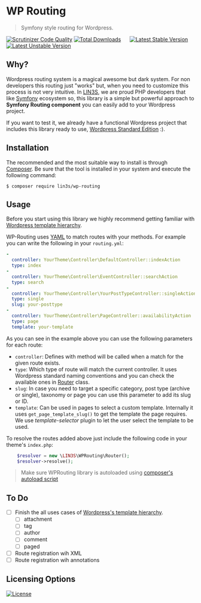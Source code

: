 # WP Routing
> Symfony style routing for Wordpress.

[![Scrutinizer Code Quality](https://scrutinizer-ci.com/g/LIN3S/WPRouting/badges/quality-score.png?b=master)](https://scrutinizer-ci.com/g/LIN3S/WPRouting/?branch=master)
[![Total Downloads](https://poser.pugx.org/lin3s/wp-routing/downloads)](https://packagist.org/packages/lin3s/wp-routing)
&nbsp;&nbsp;&nbsp;&nbsp;
[![Latest Stable Version](https://poser.pugx.org/lin3s/wp-routing/v/stable.svg)](https://packagist.org/packages/lin3s/wp-routing)
[![Latest Unstable Version](https://poser.pugx.org/lin3s/wp-routing/v/unstable.svg)](https://packagist.org/packages/lin3s/wp-routing)

## Why?
Wordpress routing system is a magical awesome but dark system. For non developers this routing just "works" but,
when you need to customize this process is not very intuitive. In [LIN3S][1], we are proud PHP developers that like
[Symfony][2] ecosystem so, this library is a simple but powerful approach to **Symfony Routing component** you can 
easily add to your Wordpress project.

If you want to test it, we already have a functional Wordpress project that includes this library ready to use,
[Wordpress Standard Edition][3] :).

## Installation
The recommended and the most suitable way to install is through [Composer][4]. Be sure that the tool is installed
in your system and execute the following command:
```
$ composer require lin3s/wp-routing
```

## Usage

Before you start using this library we highly recommend getting familiar with [Wordpress template hierarchy][5].

WP-Routing uses [YAML][6] to match routes with your methods. For example you can write the following in your 
`routing.yml`:

```yaml
-
  controller: YourTheme\Controller\DefaultController::indexAction
  type: index
-
  controller: YourTheme\Controller\EventController::searchAction
  type: search
-
  controller: YourTheme\Controller\YourPostTypeController::singleAction
  type: single
  slug: your-posttype
-
  controller: YourTheme\Controller\PageController::availabilityAction
  type: page
  template: your-template
```

As you can see in the example above you can use the following parameters for each route:

* `controller`: Defines with method will be called when a match for the given route exists.
* `type`: Which type of route will match the current controller. It uses Wordpress standard naming conventions and you can
check the available ones in [Router][7] class.
* `slug`: In case you need to target a specific category, post type (archive or single), taxonomy or page you can use this
parameter to add its slug or ID.
* `template`: Can be used in pages to select a custom template. Internally it uses `get_page_template_slug()` to get the
template the page requires. We use *template-selector* plugin to let the user select the template to be used.

To resolve the routes added above just include the following code in your theme's `index.php`:

```php
    $resolver = new \LIN3S\WPRouting\Router();
    $resolver->resolve();
```

> Make sure WPRouting library is autoloaded using [composer's autoload script][8]

## To Do
- [ ] Finish the all uses cases of [Wordpress's template hierarchy][5].
  - [ ] attachment
  - [ ] tag
  - [ ] author
  - [ ] comment
  - [ ] paged
- [ ] Route registration wih XML
- [ ] Route registration wih annotations

## Licensing Options
[![License](https://poser.pugx.org/lin3s/wp-routing/license.svg)](https://github.com/LIN3S/WPRouting/blob/master/LICENSE)

[1]: http://lin3s.com
[2]: https://symfony.com/
[3]: https://github.com/LIN3S/WordpressStandard
[4]: https://getcomposer.org/
[5]: https://developer.wordpress.org/files/2014/10/wp-template-hierarchy.jpg
[6]: http://yaml.org/
[7]: https://github.com/LIN3S/WPRouting/blob/master/src/Router.php
[8]: https://getcomposer.org/doc/01-basic-usage.md#autoloading
